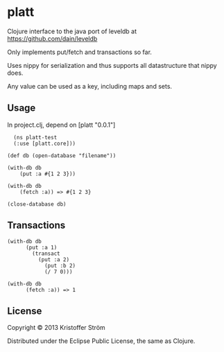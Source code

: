 # platt

Clojure interface to the java port of leveldb at https://github.com/dain/leveldb

Only implements put/fetch and transactions so far.

Uses nippy for serialization and thus supports all datastructure that nippy does.

Any value can be used as a key, including maps and sets.

## Usage

In project.clj, depend on [platt "0.0.1"]

	  (ns platt-test
  	  (:use [platt.core]))

    (def db (open-database "filename"))
    
    (with-db db
    	(put :a #{1 2 3}))
    
    (with-db db
    	(fetch :a)) => #{1 2 3}
    
    (close-database db)

## Transactions

    (with-db db
		  (put :a 1)
			(transact
			  (put :a 2)
				(put :b 2)
				(/ 7 0)))
    
    (with-db db
		  (fetch :a)) => 1

## License

Copyright © 2013 Kristoffer Ström

Distributed under the Eclipse Public License, the same as Clojure.
